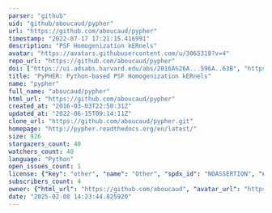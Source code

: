 ```yaml
---
parser: "github"
uid: "github/aboucaud/pypher"
url: "https://github.com/aboucaud/pypher"
timestamp: "2022-07-17 17:21:15.416991"
description: "PSF Homogenization kERnels"
avatar: "https://avatars.githubusercontent.com/u/3065310?v=4"
repo_url: "https://github.com/aboucaud/pypher"
doi: ["https://ui.adsabs.harvard.edu/abs/2016A%26A...596A..63B", "https://ui.adsabs.harvard.edu/abs/2016ascl.soft09022B/abstract"]
title: "PyPHER: Python-based PSF Homogenization kERnels"
name: "pypher"
full_name: "aboucaud/pypher"
html_url: "https://github.com/aboucaud/pypher"
created_at: "2016-03-03T22:50:31Z"
updated_at: "2022-06-15T09:14:11Z"
clone_url: "https://github.com/aboucaud/pypher.git"
homepage: "http://pypher.readthedocs.org/en/latest/"
size: 926
stargazers_count: 40
watchers_count: 40
language: "Python"
open_issues_count: 1
license: {"key": "other", "name": "Other", "spdx_id": "NOASSERTION", "url": null, "node_id": "MDc6TGljZW5zZTA="}
subscribers_count: 4
owner: {"html_url": "https://github.com/aboucaud", "avatar_url": "https://avatars.githubusercontent.com/u/3065310?v=4", "login": "aboucaud", "type": "User"}
date: "2025-02-08 14:23:44.825920"
---
```

